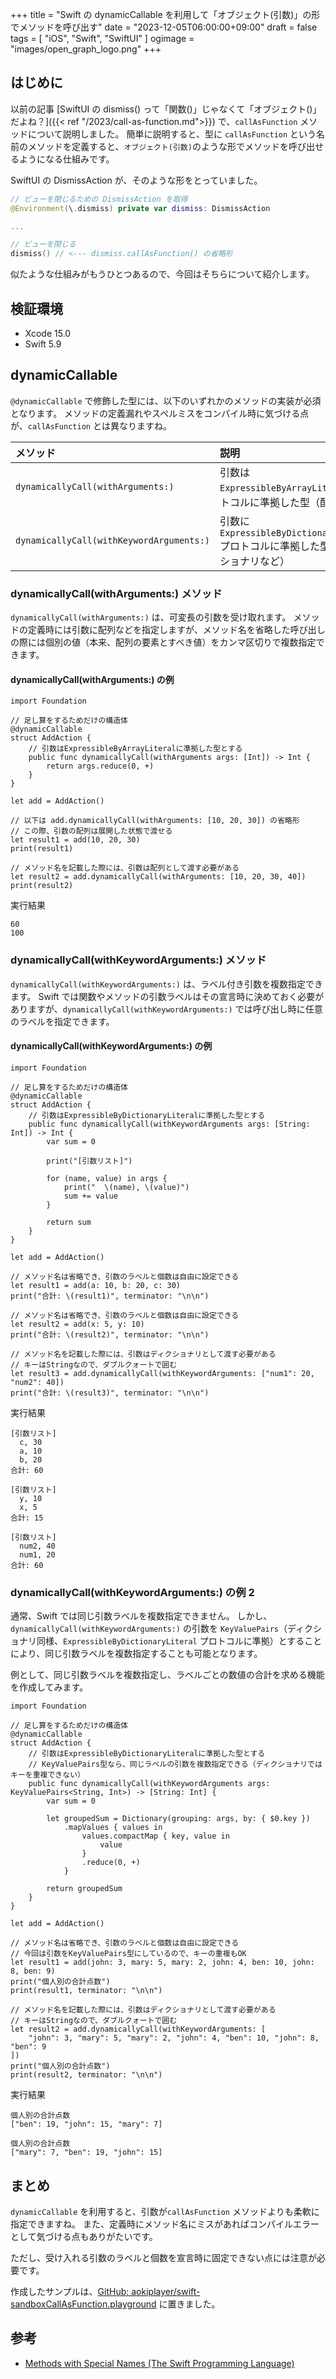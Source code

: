 +++
title = "Swift の dynamicCallable を利用して「オブジェクト(引数)」の形でメソッドを呼び出す"
date = "2023-12-05T06:00:00+09:00"
draft = false
tags = [ "iOS", "Swift", "SwiftUI" ]
ogimage = "images/open_graph_logo.png"
+++

## はじめに
以前の記事 [SwiftUI の dismiss() って「関数()」じゃなくて「オブジェクト()」だよね？]({{< ref "/2023/call-as-function.md">}}) で、`callAsFunction` メソッドについて説明しました。
簡単に説明すると、型に `callAsFunction` という名前のメソッドを定義すると、`オブジェクト(引数)`のような形でメソッドを呼び出せるようになる仕組みです。

SwiftUI の DismissAction が、そのような形をとっていました。

```swift
// ビューを閉じるための DismissAction を取得
@Environment(\.dismiss) private var dismiss: DismissAction

...

// ビューを閉じる
dismiss() // <--- dismiss.callAsFunction() の省略形
```

似たような仕組みがもうひとつあるので、今回はそちらについて紹介します。

## 検証環境
- Xcode 15.0
- Swift 5.9

## dynamicCallable
`@dynamicCallable` で修飾した型には、以下のいずれかのメソッドの実装が必須となります。
メソッドの定義漏れやスペルミスをコンパイル時に気づける点が、`callAsFunction` とは異なりますね。

| メソッド | 説明 |
|:-|:-|
| `dynamicallyCall(withArguments:)` | 引数は `ExpressibleByArrayLiteral` プロトコルに準拠した型（配列など） |
| `dynamicallyCall(withKeywordArguments:)` | 引数に `ExpressibleByDictionaryLiteral` プロトコルに準拠した型（ディクショナリなど） |

### dynamicallyCall(withArguments:) メソッド
`dynamicallyCall(withArguments:)` は、可変長の引数を受け取れます。
メソッドの定義時には引数に配列などを指定しますが、メソッド名を省略した呼び出しの際には個別の値（本来、配列の要素とすべき値）をカンマ区切りで複数指定できます。

#### dynamicallyCall(withArguments:) の例
```swift:dynamicallyCall(withArguments:) の例
import Foundation

// 足し算をするためだけの構造体
@dynamicCallable
struct AddAction {
    // 引数はExpressibleByArrayLiteralに準拠した型とする
    public func dynamicallyCall(withArguments args: [Int]) -> Int {
        return args.reduce(0, +)
    }
}

let add = AddAction()

// 以下は add.dynamicallyCall(withArguments: [10, 20, 30]) の省略形
// この際、引数の配列は展開した状態で渡せる
let result1 = add(10, 20, 30)
print(result1)

// メソッド名を記載した際には、引数は配列として渡す必要がある
let result2 = add.dynamicallyCall(withArguments: [10, 20, 30, 40])
print(result2)
```

実行結果
```zsh:実行結果
60
100
```

### dynamicallyCall(withKeywordArguments:) メソッド
`dynamicallyCall(withKeywordArguments:)` は、ラベル付き引数を複数指定できます。
Swift では関数やメソッドの引数ラベルはその宣言時に決めておく必要がありますが、`dynamicallyCall(withKeywordArguments:)` では呼び出し時に任意のラベルを指定できます。

#### dynamicallyCall(withKeywordArguments:) の例
```swift:dynamicallyCall(withKeywordArguments:) の例
import Foundation

// 足し算をするためだけの構造体
@dynamicCallable
struct AddAction {
    // 引数はExpressibleByDictionaryLiteralに準拠した型とする
    public func dynamicallyCall(withKeywordArguments args: [String: Int]) -> Int {
        var sum = 0
        
        print("[引数リスト]")
        
        for (name, value) in args {
            print("  \(name), \(value)")
            sum += value
        }
        
        return sum
    }
}

let add = AddAction()

// メソッド名は省略でき、引数のラベルと個数は自由に設定できる
let result1 = add(a: 10, b: 20, c: 30)
print("合計: \(result1)", terminator: "\n\n")

// メソッド名は省略でき、引数のラベルと個数は自由に設定できる
let result2 = add(x: 5, y: 10)
print("合計: \(result2)", terminator: "\n\n")

// メソッド名を記載した際には、引数はディクショナリとして渡す必要がある
// キーはStringなので、ダブルクォートで囲む
let result3 = add.dynamicallyCall(withKeywordArguments: ["num1": 20, "num2": 40])
print("合計: \(result3)", terminator: "\n\n")
```

実行結果
```zsh:実行結果
[引数リスト]
  c, 30
  a, 10
  b, 20
合計: 60

[引数リスト]
  y, 10
  x, 5
合計: 15

[引数リスト]
  num2, 40
  num1, 20
合計: 60
```

### dynamicallyCall(withKeywordArguments:) の例 2
通常、Swift では同じ引数ラベルを複数指定できません。
しかし、`dynamicallyCall(withKeywordArguments:)` の引数を `KeyValuePairs`（ディクショナリ同様、`ExpressibleByDictionaryLiteral` プロトコルに準拠）とすることにより、同じ引数ラベルを複数指定することも可能となります。

例として、同じ引数ラベルを複数指定し、ラベルごとの数値の合計を求める機能を作成してみます。

```swift:dynamicallyCall(withKeywordArguments:) の例 2
import Foundation

// 足し算をするためだけの構造体
@dynamicCallable
struct AddAction {
    // 引数はExpressibleByDictionaryLiteralに準拠した型とする
    // KeyValuePairs型なら、同じラベルの引数を複数指定できる（ディクショナリではキーを重複できない）
    public func dynamicallyCall(withKeywordArguments args: KeyValuePairs<String, Int>) -> [String: Int] {
        var sum = 0
        
        let groupedSum = Dictionary(grouping: args, by: { $0.key })
            .mapValues { values in
                values.compactMap { key, value in
                    value
                }
                .reduce(0, +)
            }

        return groupedSum
    }
}

let add = AddAction()

// メソッド名は省略でき、引数のラベルと個数は自由に設定できる
// 今回は引数をKeyValuePairs型にしているので、キーの重複もOK
let result1 = add(john: 3, mary: 5, mary: 2, john: 4, ben: 10, john: 8, ben: 9)
print("個人別の合計点数")
print(result1, terminator: "\n\n")

// メソッド名を記載した際には、引数はディクショナリとして渡す必要がある
// キーはStringなので、ダブルクォートで囲む
let result2 = add.dynamicallyCall(withKeywordArguments: [
    "john": 3, "mary": 5, "mary": 2, "john": 4, "ben": 10, "john": 8, "ben": 9
])
print("個人別の合計点数")
print(result2, terminator: "\n\n")
```

実行結果
```zsh:実行結果
個人別の合計点数
["ben": 19, "john": 15, "mary": 7]

個人別の合計点数
["mary": 7, "ben": 19, "john": 15]
```

## まとめ
`dynamicCallable` を利用すると、引数が`callAsFunction` メソッドよりも柔軟に指定できますね。
また、定義時にメソッド名にミスがあればコンパイルエラーとして気づける点もありがたいです。

ただし、受け入れる引数のラベルと個数を宣言時に固定できない点には注意が必要です。

作成したサンプルは、[GitHub: aokiplayer/swift-sandboxCallAsFunction.playground](https://github.com/aokiplayer/swift-sandbox/tree/master/CallAsFunction) に置きました。

## 参考
- [Methods with Special Names (The Swift Programming Language)](https://docs.swift.org/swift-book/documentation/the-swift-programming-language/declarations/#Methods-with-Special-Names)
